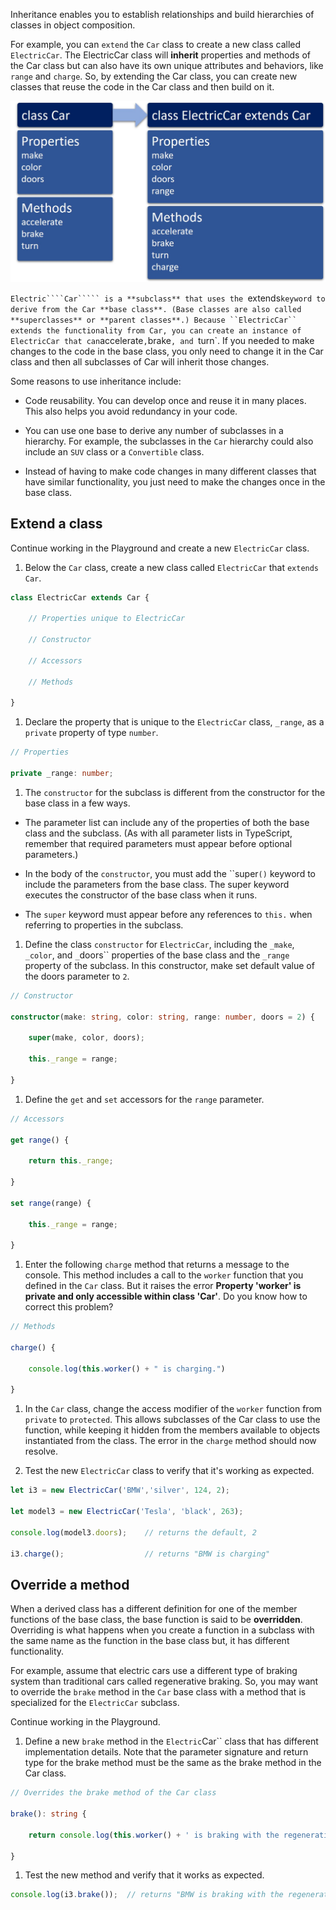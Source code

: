 Inheritance enables you to establish relationships and build hierarchies of classes in object composition.

For example, you can `extend` the ````Car```` class to create a new class called ``ElectricCar``. The ElectricCar class will **inherit** properties and methods of the Car class but can also have its own unique attributes and behaviors, like `range` and `charge`. So, by extending the Car class, you can create new classes that reuse the code in the Car class and then build on it.

![The Car class includes the properties make, color and, doors and the methods accelerate, brake, and turn. When the ElectricCar class extends Car, it includes all of the properties and methods of Car, plus a new property called range and a new method called charge.](../media/m05_car_class.jpg)


`Electric````Car````` is a **subclass** that uses the `extends` keyword to derive from the Car **base class**. (Base classes are also called **superclasses** or **parent classes**.) Because ``ElectricCar`` extends the functionality from Car, you can create an instance of ElectricCar that can `accelerate` , `brake`, and `turn`. If you needed to make changes to the code in the base class, you only need to change it in the Car class and then all subclasses of Car will inherit those changes.

Some reasons to use inheritance include:

- Code reusability. You can develop once and reuse it in many places. This also helps you avoid redundancy in your code.

- You can use one base to derive any number of subclasses in a hierarchy. For example, the subclasses in the `Car` hierarchy could also include an `SUV` class or a `Convertible` class.

- Instead of having to make code changes in many different classes that have similar functionality, you just need to make the changes once in the base class.

## Extend a class

Continue working in the Playground and create a new `ElectricCar` class.

1. Below the `Car` class, create a new class called `ElectricCar` that `extends Car`.

```typescript
class ElectricCar extends Car {

    // Properties unique to ElectricCar

    // Constructor

    // Accessors

    // Methods

}

```

1. Declare the property that is unique to the `ElectricCar` class, `_range`, as a `private` property of type `number`.

```typescript
// Properties

private _range: number;

```

1. The ``constructor`` for the subclass is different from the constructor for the base class in a few ways.

  - The parameter list can include any of the properties of both the base class and the subclass. (As with all parameter lists in TypeScript, remember that required parameters must appear before optional parameters.)

  - In the body of the ``constructor``, you must add the ``super`()` keyword to include the parameters from the base class. The super keyword executes the constructor of the base class when it runs.

  - The `super` keyword must appear before any references to `this.` when referring to properties in the subclass.

1. Define the class ``constructor`` for `ElectricCar`, including the `_make`, `_color`, and `_`doors`` properties of the base class and the `_range` property of the subclass. In this constructor, make set default value of the doors parameter to `2`.

```typescript
// Constructor

constructor(make: string, color: string, range: number, doors = 2) {

    super(make, color, doors);

    this._range = range;

}

```

1. Define the `get` and `set` accessors for the `range` parameter.

```typescript
// Accessors

get range() {

    return this._range;

}

set range(range) {

    this._range = range;

}

```

1. Enter the following `charge` method that returns a message to the console. This method includes a call to the `worker` function that you defined in the `Car` class. But it raises the error **Property 'worker' is private and only accessible within class 'Car'**. Do you know how to correct this problem?

```typescript
// Methods

charge() {

    console.log(this.worker() + " is charging.")

}

```

1. In the ``Car`` class, change the access modifier of the `worker` function from `private` to `protected`. This allows subclasses of the Car class to use the function, while keeping it hidden from the members available to objects instantiated from the class. The error in the `charge` method should now resolve.

1. Test the new `ElectricCar` class to verify that it's working as expected.

```typescript
let i3 = new ElectricCar('BMW','silver', 124, 2);

let model3 = new ElectricCar('Tesla', 'black', 263);

console.log(model3.doors);    // returns the default, 2

i3.charge();                  // returns "BMW is charging"

```

## Override a method

When a derived class has a different definition for one of the member functions of the base class, the base function is said to be **overridden**. Overriding is what happens when you create a function in a subclass with the same name as the function in the base class but, it has different functionality.

For example, assume that electric cars use a different type of braking system than traditional cars called regenerative braking. So, you may want to override the `brake` method in the `Car` base class with a method that is specialized for the `ElectricCar` subclass.

Continue working in the Playground.

1. Define a new ```brake``` method in the `Electric`Car`` class that has different implementation details. Note that the parameter signature and return type for the brake method must be the same as the brake method in the Car class.

```typescript
// Overrides the brake method of the Car class

brake(): string {

    return console.log(this.worker() + ' is braking with the regenerative braking system.')

}

```

1. Test the new method and verify that it works as expected.

```typescript
console.log(i3.brake());  // returns "BMW is braking with the regenerative braking system"

```

